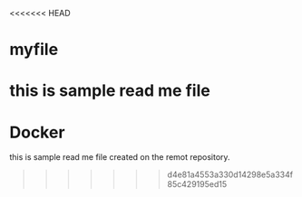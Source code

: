 <<<<<<< HEAD
# myfile
this is sample read me file
=======
# Docker
this is sample read me file created on the remot repository.
>>>>>>> d4e81a4553a330d14298e5a334f85c429195ed15
